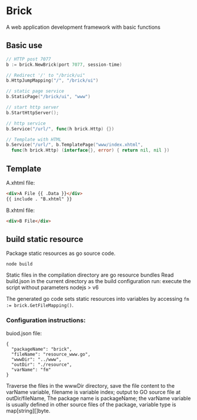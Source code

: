 # Brick

A web application development framework with basic functions


## Basic use

```go
// HTTP post 7077
b := brick.NewBrick(port 7077, session-time)

// Redirect '/' to "/brick/ui"
b.HttpJumpMapping("/", "/brick/ui")

// static page service
b.StaticPage("/brick/ui", "www")

// start http server
b.StartHttpServer();

// http service
b.Service("/url/", func(h brick.Http) {})

// Template with HTML
b.Service("/url/", b.TemplatePage("www/index.xhtml", 
  func(h brick.Http) (interface{}, error) { return nil, nil })
```

## Template

A.xhtml file:

```html
<div>A File {{ .Data }}</div>
{{ include . "B.xhtml" }}
```

B.xhtml file:

```html
<div>B File</div>
```


## build static resource

Package static resources as go source code.

`node build`


Static files in the compilation directory are go resource bundles
Read build.json in the current directory as the build configuration
run: execute the script without parameters nodejs > v6

The generated go code sets static resources into variables by accessing 
`fm := brick.GetFileMapping()`.

###  Configuration instructions:

buiod.json file:
```
{
  "packageName": "brick",
  "fileName": "resource_www.go",
  "wwwDir": "../www",
  "outDir": "./resource",
  "varName": "fm"
}
```

Traverse the files in the wwwDir directory, save the file content to the varName variable,
filename is variable index; output to GO source file at outDir/fileName,
The package name is packageName; the varName variable is usually defined in other source files of the package,
variable type is map[string][]byte.

